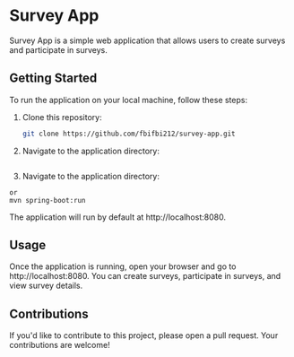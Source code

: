# Survey App

Survey App is a simple web application that allows users to create surveys and participate in surveys.

## Getting Started

To run the application on your local machine, follow these steps:

1. Clone this repository:

   ```bash
   git clone https://github.com/fbifbi212/survey-app.git
   ```

2. Navigate to the application directory:

```cd survey-app

```

3. Navigate to the application directory:

```./mvnw spring-boot:run
or
mvn spring-boot:run

```

The application will run by default at http://localhost:8080.

## Usage

Once the application is running, open your browser and go to http://localhost:8080. You can create surveys, participate in surveys, and view survey details.

## Contributions

If you'd like to contribute to this project, please open a pull request. Your contributions are welcome!
